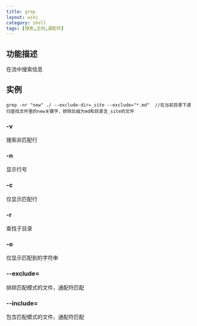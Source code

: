 ```yaml
---
title: grep
layout: wiki
category: shell
tags: [搜索,正则,通配符]
---
```


## 功能描述

在流中搜索信息

## 实例

~~~Text
grep -nr "new" ./ --exclude-dir=_site --exclude="*.md"	//在当前目录下递归查找文件里的new关键字，排除后缀为md和目录含_site的文件
~~~

### -v

搜索非匹配行

### -n

显示行号

### -c

仅显示匹配行

### -r

查找子目录

### -o

仅显示匹配到的字符串

### --exclude=

排除匹配模式的文件，通配符匹配

### --include=

包含匹配模式的文件，通配符匹配
